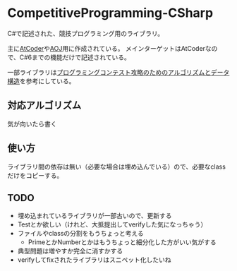 # CompetitiveProgramming-CSharp
C#で記述された、競技プログラミング用のライブラリ。

主に[AtCoder](https://atcoder.jp)や[AOJ](https://onlinejudge.u-aizu.ac.jp/home)用に作成されている。
メインターゲットはAtCoderなので、C#6までの機能だけで記述されている。

一部ライブラリは[プログラミングコンテスト攻略のためのアルゴリズムとデータ構造](https://book.mynavi.jp/ec/products/detail/id=35408)を参考にしている。

## 対応アルゴリズム
気が向いたら書く

## 使い方
ライブラリ間の依存は無い（必要な場合は埋め込んでいる）ので、必要なclassだけをコピーする。

## TODO
- 埋め込まれているライブラリが一部古いので、更新する
- Testとか欲しい（けれど、大抵提出してverifyした気になっちゃう）
- ファイルやclassの分割をもうちょっと考える
  - PrimeとかNumberとかはもうちょっと細分化した方がいい気がする
- 典型問題は増やすか完全に消すかする
- verifyしてfixされたライブラリはスニペット化したいね

